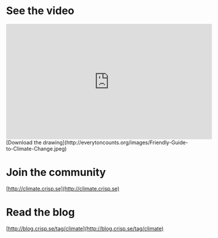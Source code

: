 # See the video

<iframe width="560" height="315" src="https://www.youtube.com/embed/3CM_KkDuzGQ" frameborder="0" allowfullscreen></iframe>
[Download the drawing](http://everytoncounts.org/images/Friendly-Guide-to-Climate-Change.jpeg)


# Join the community

[http://climate.crisp.se](http://climate.crisp.se)

# Read the blog

[http://blog.crisp.se/tag/climate](http://blog.crisp.se/tag/climate)

